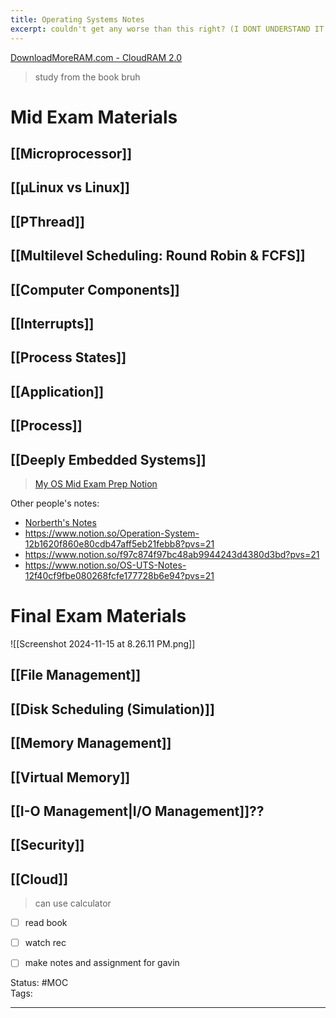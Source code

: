 ```yaml
---
title: Operating Systems Notes
excerpt: couldn't get any worse than this right? (I DONT UNDERSTAND IT NOW)
---
```

[DownloadMoreRAM.com - CloudRAM 2.0](https://downloadmoreram.com/)  

> study from the book bruh
# Mid Exam Materials
## [[Microprocessor]]
## [[µLinux vs Linux]]

## [[PThread]]

## [[Multilevel Scheduling: Round Robin & FCFS]]

## [[Computer Components]]
## [[Interrupts]] 

## [[Process States]]
## [[Application]] 

## [[Process]] 

## [[Deeply Embedded Systems]] 

> [My OS Mid Exam Prep Notion](https://moisthebest.notion.site/Mo-s-OS-UTS-Notes-133305f27850807b96c9e46ce4f62a72?pvs=4)  

Other people's notes:  
- [Norberth's Notes](https://docs.google.com/document/d/1wFayVkOesPq96KYeaOVXPEqpB8rB_HokiUk9sDUFIpw/edit?tab=t.57f9a3rnvlv9)  
- https://www.notion.so/Operation-System-12b1620f860e80cdb47aff5eb21febb8?pvs=21  
- https://www.notion.so/f97c874f97bc48ab9944243d4380d3bd?pvs=21  
- https://www.notion.so/OS-UTS-Notes-12f40cf9fbe080268fcfe177728b6e94?pvs=21  
# Final Exam Materials

![[Screenshot 2024-11-15 at 8.26.11 PM.png]]
## [[File Management]]
## [[Disk Scheduling (Simulation)]]
## [[Memory Management]]
## [[Virtual Memory]]
## [[I-O Management|I/O Management]]??
## [[Security]]
## [[Cloud]]

> can use calculator

- [ ] read book
- [ ] watch rec
- [ ] make notes and assignment for gavin 


Status: #MOC  
Tags:  

---
